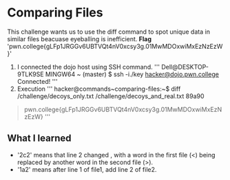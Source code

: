 # Comparing Files
This challenge wants us to use the diff command to spot unique data in similar files beacuase eyeballing is inefficient.
**Flag** 'pwn.college{gLFp1JRGGv6UBTVQt4nV0xcsy3g.01MwMDOxwiMxEzNzEzW}'
1. I connected the dojo host using SSH command.
'''
Dell@DESKTOP-9TLK9SE MINGW64 ~ (master)
$ ssh -i./key hacker@dojo.pwn.college
Connected!
'''
2. Execution 
'''
hacker@commands~comparing-files:~$ diff /challenge/decoys_only.txt /challenge/decoys_and_real.txt
89a90
> pwn.college{gLFp1JRGGv6UBTVQt4nV0xcsy3g.01MwMDOxwiMxEzNzEzW}
'''
## What I learned 
- '2c2' means that line 2 changed , with a word in the first file (<) being replaced by another word in the second file (>).
- '1a2' means after line 1 of file1, add line 2 of file2.